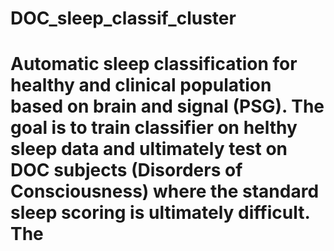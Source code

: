 # DOC_sleep_classif_cluster
# Automatic sleep classification for healthy and clinical population based on brain and signal (PSG). The goal is to train classifier on helthy sleep data and ultimately test on DOC subjects (Disorders of Consciousness) where the standard sleep scoring is ultimately difficult. The 
